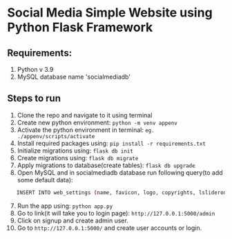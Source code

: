 # Social Media Simple Website using Python Flask Framework


## Requirements:
1. Python v 3.9
2. MySQL database name 'socialmediadb'

## Steps to run
1. Clone the repo and navigate to it using terminal
2. Create new python environment: ``` python -m venv appenv ```
3. Activate the python environment in terminal: ``` eg. ./appenv/scripts/activate ```
4. Install required packages using: ``` pip install -r requirements.txt ```
5. Initialize migrations using: ``` flask db init ```
6. Create migrations using: ``` flask db migrate ```
7. Apply migrations to database(create tables): ``` flask db upgrade ```
8. Open MySQL and in socialmediadb database run following query(to add some default data):
```sh
   INSERT INTO web_settings (name, favicon, logo, copyrights, lsliderone, lonedesc, lonephoto, lslidertwo, ltwodesc, ltwophoto, lsliderthree, lthreedesc, lthreephoto, swebheading, sdesc, lphoto, signup) VALUES ('Social Media', 'favicon.png', 'logo.png', 'Social Media @2023', 'Social Media', 'Social Media', 'login.png', 'Social Media', 'Social Media', 'album1.jpg', 'Social Media', 'Social Media', 'album3.jpg', 'Social Media', 'Social Media', 'user.jpg', TRUE);
```
7. Run the app using: ``` python app.py ```
8. Go to link(it will take you to login page): ``` http://127.0.0.1:5000/admin ```
9. Click on signup and create admin user.
10. Go to ``` http://127.0.0.1:5000/ ``` and create user accounts or login.



